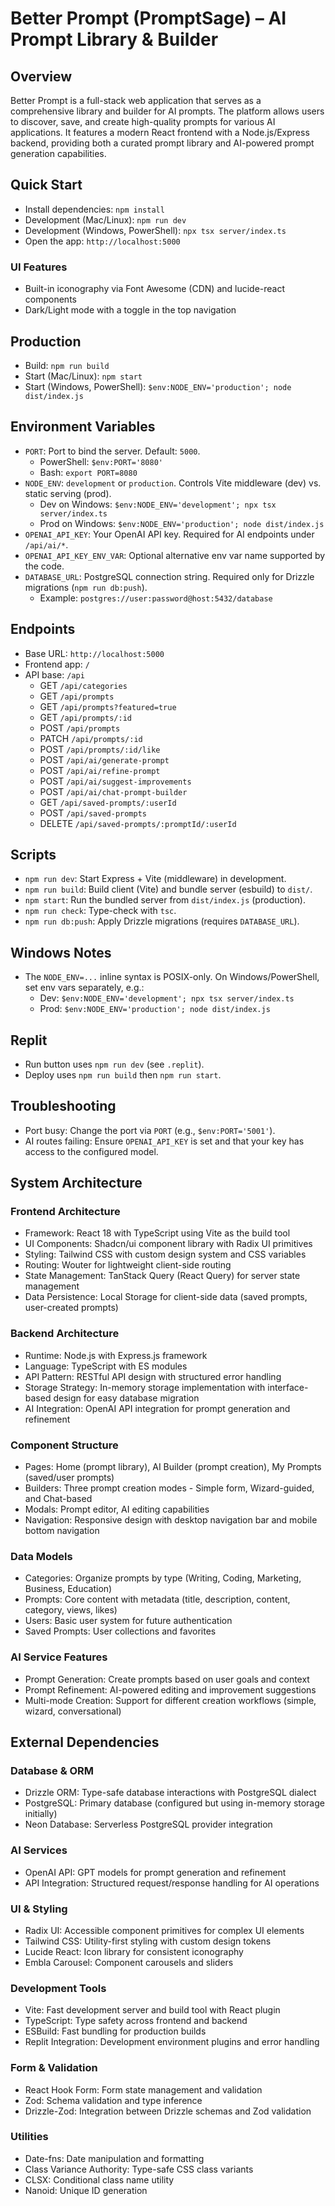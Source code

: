 # Better Prompt (PromptSage) – AI Prompt Library & Builder

## Overview

Better Prompt is a full-stack web application that serves as a comprehensive library and builder for AI prompts. The platform allows users to discover, save, and create high-quality prompts for various AI applications. It features a modern React frontend with a Node.js/Express backend, providing both a curated prompt library and AI-powered prompt generation capabilities.

## Quick Start

- Install dependencies: `npm install`
- Development (Mac/Linux): `npm run dev`
- Development (Windows, PowerShell): `npx tsx server/index.ts`
- Open the app: `http://localhost:5000`

### UI Features

- Built-in iconography via Font Awesome (CDN) and lucide-react components
- Dark/Light mode with a toggle in the top navigation

## Production

- Build: `npm run build`
- Start (Mac/Linux): `npm start`
- Start (Windows, PowerShell): `$env:NODE_ENV='production'; node dist/index.js`

## Environment Variables

- `PORT`: Port to bind the server. Default: `5000`.
  - PowerShell: `$env:PORT='8080'`
  - Bash: `export PORT=8080`
- `NODE_ENV`: `development` or `production`. Controls Vite middleware (dev) vs. static serving (prod).
  - Dev on Windows: `$env:NODE_ENV='development'; npx tsx server/index.ts`
  - Prod on Windows: `$env:NODE_ENV='production'; node dist/index.js`
- `OPENAI_API_KEY`: Your OpenAI API key. Required for AI endpoints under `/api/ai/*`.
- `OPENAI_API_KEY_ENV_VAR`: Optional alternative env var name supported by the code.
- `DATABASE_URL`: PostgreSQL connection string. Required only for Drizzle migrations (`npm run db:push`).
  - Example: `postgres://user:password@host:5432/database`

## Endpoints

- Base URL: `http://localhost:5000`
- Frontend app: `/`
- API base: `/api`
  - GET `/api/categories`
  - GET `/api/prompts`
  - GET `/api/prompts?featured=true`
  - GET `/api/prompts/:id`
  - POST `/api/prompts`
  - PATCH `/api/prompts/:id`
  - POST `/api/prompts/:id/like`
  - POST `/api/ai/generate-prompt`
  - POST `/api/ai/refine-prompt`
  - POST `/api/ai/suggest-improvements`
  - POST `/api/ai/chat-prompt-builder`
  - GET `/api/saved-prompts/:userId`
  - POST `/api/saved-prompts`
  - DELETE `/api/saved-prompts/:promptId/:userId`

## Scripts

- `npm run dev`: Start Express + Vite (middleware) in development.
- `npm run build`: Build client (Vite) and bundle server (esbuild) to `dist/`.
- `npm start`: Run the bundled server from `dist/index.js` (production).
- `npm run check`: Type-check with `tsc`.
- `npm run db:push`: Apply Drizzle migrations (requires `DATABASE_URL`).

## Windows Notes

- The `NODE_ENV=...` inline syntax is POSIX-only. On Windows/PowerShell, set env vars separately, e.g.:
  - Dev: `$env:NODE_ENV='development'; npx tsx server/index.ts`
  - Prod: `$env:NODE_ENV='production'; node dist/index.js`

## Replit

- Run button uses `npm run dev` (see `.replit`).
- Deploy uses `npm run build` then `npm run start`.

## Troubleshooting

- Port busy: Change the port via `PORT` (e.g., `$env:PORT='5001'`).
- AI routes failing: Ensure `OPENAI_API_KEY` is set and that your key has access to the configured model.

## System Architecture

### Frontend Architecture
- Framework: React 18 with TypeScript using Vite as the build tool
- UI Components: Shadcn/ui component library with Radix UI primitives
- Styling: Tailwind CSS with custom design system and CSS variables
- Routing: Wouter for lightweight client-side routing
- State Management: TanStack Query (React Query) for server state management
- Data Persistence: Local Storage for client-side data (saved prompts, user-created prompts)

### Backend Architecture
- Runtime: Node.js with Express.js framework
- Language: TypeScript with ES modules
- API Pattern: RESTful API design with structured error handling
- Storage Strategy: In-memory storage implementation with interface-based design for easy database migration
- AI Integration: OpenAI API integration for prompt generation and refinement

### Component Structure
- Pages: Home (prompt library), AI Builder (prompt creation), My Prompts (saved/user prompts)
- Builders: Three prompt creation modes - Simple form, Wizard-guided, and Chat-based
- Modals: Prompt editor, AI editing capabilities
- Navigation: Responsive design with desktop navigation bar and mobile bottom navigation

### Data Models
- Categories: Organize prompts by type (Writing, Coding, Marketing, Business, Education)
- Prompts: Core content with metadata (title, description, content, category, views, likes)
- Users: Basic user system for future authentication
- Saved Prompts: User collections and favorites

### AI Service Features
- Prompt Generation: Create prompts based on user goals and context
- Prompt Refinement: AI-powered editing and improvement suggestions
- Multi-mode Creation: Support for different creation workflows (simple, wizard, conversational)

## External Dependencies

### Database & ORM
- Drizzle ORM: Type-safe database interactions with PostgreSQL dialect
- PostgreSQL: Primary database (configured but using in-memory storage initially)
- Neon Database: Serverless PostgreSQL provider integration

### AI Services
- OpenAI API: GPT models for prompt generation and refinement
- API Integration: Structured request/response handling for AI operations

### UI & Styling
- Radix UI: Accessible component primitives for complex UI elements
- Tailwind CSS: Utility-first styling with custom design tokens
- Lucide React: Icon library for consistent iconography
- Embla Carousel: Component carousels and sliders

### Development Tools
- Vite: Fast development server and build tool with React plugin
- TypeScript: Type safety across frontend and backend
- ESBuild: Fast bundling for production builds
- Replit Integration: Development environment plugins and error handling

### Form & Validation
- React Hook Form: Form state management and validation
- Zod: Schema validation and type inference
- Drizzle-Zod: Integration between Drizzle schemas and Zod validation

### Utilities
- Date-fns: Date manipulation and formatting
- Class Variance Authority: Type-safe CSS class variants
- CLSX: Conditional class name utility
- Nanoid: Unique ID generation
